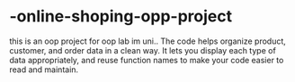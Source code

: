 # -online-shoping-opp-project
this is an oop project for oop lab im uni..
The code helps organize product, customer, and order data in a clean way. It lets you display each type of data appropriately, and reuse function names to make your code easier to read and maintain.
